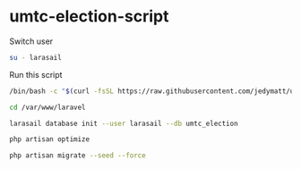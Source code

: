 # umtc-election-script

Switch user
```bash
su - larasail
```

Run this script

```bash
/bin/bash -c "$(curl -fsSL https://raw.githubusercontent.com/jedymatt/umtc-election-script/main/deploy.sh)"
```

```bash
cd /var/www/laravel

larasail database init --user larasail --db umtc_election

php artisan optimize

php artisan migrate --seed --force
```
